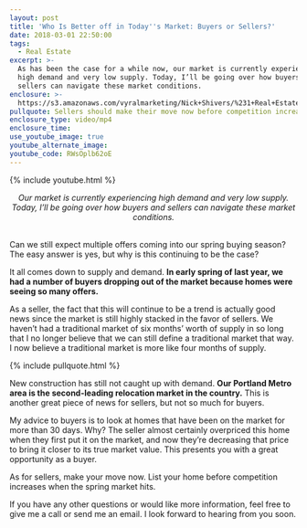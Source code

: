 ```yaml
---
layout: post
title: 'Who Is Better off in Today''s Market: Buyers or Sellers?'
date: 2018-03-01 22:50:00
tags:
  - Real Estate
excerpt: >-
  As has been the case for a while now, our market is currently experiencing
  high demand and very low supply. Today, I’ll be going over how buyers and
  sellers can navigate these market conditions.
enclosure: >-
  https://s3.amazonaws.com/vyralmarketing/Nick+Shivers/%231+Real+Estate+Team+in+the+Portland+Metro++SW+Washington+Can+we+still+expect+multiple+offers.mp4
pullquote: Sellers should make their move now before competition increases.
enclosure_type: video/mp4
enclosure_time:
use_youtube_image: true
youtube_alternate_image:
youtube_code: RWsOplb62oE
---
```


{% include youtube.html %}

<center><em>Our market is currently experiencing high demand and very low supply. Today, I&rsquo;ll be going over how buyers and sellers can navigate these market conditions.</em></center>

<center>&nbsp;</center>

Can we still expect multiple offers coming into our spring buying season? The easy answer is yes, but why is this continuing to be the case?

It all comes down to supply and demand. **In early spring of last year, we had a number of buyers dropping out of the market because homes were seeing so many offers.**

As a seller, the fact that this will continue to be a trend is actually good news since the market is still highly stacked in the favor of sellers. We haven’t had a traditional market of six months’ worth of supply in so long that I no longer believe that we can still define a traditional market that way. I now believe a traditional market is more like four months of supply.

{% include pullquote.html %}

New construction has still not caught up with demand. **Our Portland Metro area is the second-leading relocation market in the country.** This is another great piece of news for sellers, but not so much for buyers.

My advice to buyers is to look at homes that have been on the market for more than 30 days. Why? The seller almost certainly overpriced this home when they first put it on the market, and now they’re decreasing that price to bring it closer to its true market value. This presents you with a great opportunity as a buyer.

As for sellers, make your move now. List your home before competition increases when the spring market hits.

If you have any other questions or would like more information, feel free to give me a call or send me an email. I look forward to hearing from you soon.<br>
